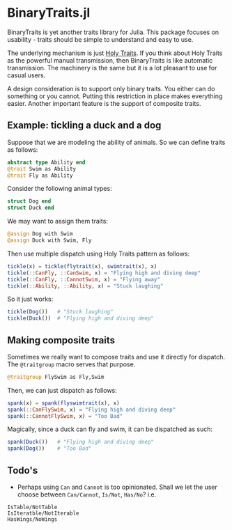 # BinaryTraits.jl

BinaryTraits is yet another traits library for Julia.  This package focuses on usability - traits should be simple to understand and easy to use.

The underlying mechanism is just [Holy Traits](https://ahsmart.com/pub/holy-traits-design-patterns-and-best-practice-book.html).  If you think about Holy Traits as the powerful manual transmission, then BinaryTraits is like automatic transmission.  The machinery is the same but it is a lot pleasant to use for casual users.

A design consideration is to support only binary traits.  You either can do something or you cannot.  Putting this restriction in place makes everything easier. Another important feature is the support of composite traits.

## Example: tickling a duck and a dog

Suppose that we are modeling the ability of animals.  So we can define traits as follows:

```julia
abstract type Ability end
@trait Swim as Ability
@trait Fly as Ability
```

Consider the following animal types:

```julia
struct Dog end
struct Duck end
```

We may want to assign them traits:

```julia
@assign Dog with Swim
@assign Duck with Swim, Fly
```

Then use multiple dispatch using Holy Traits pattern as follows:

```julia
tickle(x) = tickle(flytrait(x), swimtrait(x), x)
tickle(::CanFly, ::CanSwim, x) = "Flying high and diving deep"
tickle(::CanFly, ::CannotSwim, x) = "Flying away"
tickle(::Ability, ::Ability, x) = "Stuck laughing"
```

So it just works:

```julia
tickle(Dog())   # "Stuck laughing"
tickle(Duck())  # "Flying high and diving deep"
```

## Making composite traits

Sometimes we really want to compose traits and use it directly for dispatch.  The `@traitgroup` macro serves that purpose.

```julia
@traitgroup FlySwim as Fly,Swim
```

Then, we can just dispatch as follows:

```julia
spank(x) = spank(flyswimtrait(x), x)
spank(::CanFlySwim, x) = "Flying high and diving deep"
spank(::CannotFlySwim, x) = "Too Bad"
```

Magically, since a duck can fly and swim, it can be dispatched as such:

```julia
spank(Duck())   # "Flying high and diving deep"
spank(Dog())    # "Too Bad"
```

## Todo's

- Perhaps using `Can` and `Cannot` is too opinionated.  Shall we let the user choose between `Can/Cannot`, `Is/Not`, `Has/No`? i.e.

```
IsTable/NotTable
IsIteratble/NotIterable
HasWings/NoWings
```
